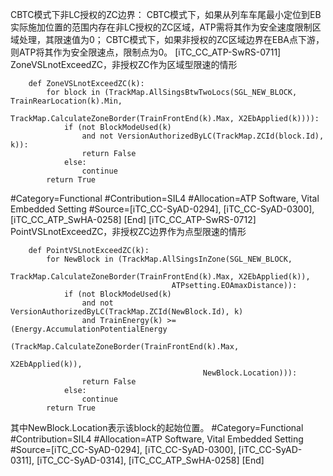 ﻿
CBTC模式下非LC授权的ZC边界：
CBTC模式下，如果从列车车尾最小定位到EB实际施加位置的范围内存在非LC授权的ZC区域，ATP需将其作为安全速度限制区域处理，其限速值为0；
CBTC模式下，如果非授权的ZC区域边界在EBA点下游，则ATP将其作为安全限速点，限制点为0。
[iTC_CC_ATP-SwRS-0711]
ZoneVSLnotExceedZC，非授权ZC作为区域型限速的情形
```
	def ZoneVSLnotExceedZC(k):
	    for block in (TrackMap.AllSingsBtwTwoLocs(SGL_NEW_BLOCK, TrainRearLocation(k).Min,
	                              TrackMap.CalculateZoneBorder(TrainFrontEnd(k).Max, X2EbApplied(k)))):
	        if (not BlockModeUsed(k)
	            and not VersionAuthorizedByLC(TrackMap.ZCId(block.Id), k)):
	            return False
	        else:
	            continue
	    return True
```
\#Category=Functional
\#Contribution=SIL4
\#Allocation=ATP Software, Vital Embedded Setting
\#Source=[iTC_CC-SyAD-0294], [iTC_CC-SyAD-0300], [iTC_CC_ATP_SwHA-0258]
[End]
[iTC_CC_ATP-SwRS-0712]
PointVSLnotExceedZC，非授权ZC边界作为点型限速的情形
```
	def PointVSLnotExceedZC(k):
	    for NewBlock in (TrackMap.AllSingsInZone(SGL_NEW_BLOCK, 
	                                TrackMap.CalculateZoneBorder(TrainFrontEnd(k).Max, X2EbApplied(k)),
	                                ATPsetting.EOAmaxDistance)):
	        if (not BlockModeUsed(k)
	            and not VersionAuthorizedByLC(TrackMap.ZCId(NewBlock.Id), k)
	            and TrainEnergy(k) >= (Energy.AccumulationPotentialEnergy
	                                       (TrackMap.CalculateZoneBorder(TrainFrontEnd(k).Max,
	                                                                           X2EbApplied(k)),
	                                       NewBlock.Location))):
	            return False
	        else:
	            continue
	    return True
```
其中NewBlock.Location表示该block的起始位置。
\#Category=Functional
\#Contribution=SIL4
\#Allocation=ATP Software, Vital Embedded Setting
\#Source=[iTC_CC-SyAD-0294], [iTC_CC-SyAD-0300], [iTC_CC-SyAD-0311], [iTC_CC-SyAD-0314], [iTC_CC_ATP_SwHA-0258]
[End]
